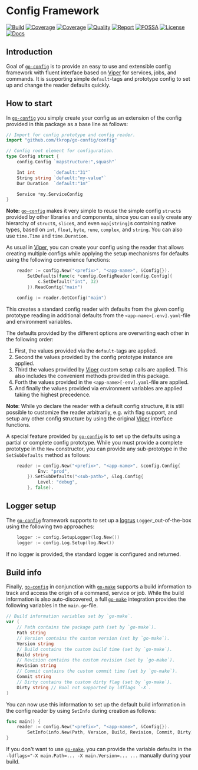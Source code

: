 # Config Framework

[![Build][build-badge]][build-link]
[![Coverage][coveralls-badge]][coveralls-link]
[![Coverage][coverage-badge]][coverage-link]
[![Quality][quality-badge]][quality-link]
[![Report][report-badge]][report-link]
[![FOSSA][fossa-badge]][fossa-link]
[![License][license-badge]][license-link]
[![Docs][docs-badge]][docs-link]
<!--
[![Libraries][libs-badge]][libs-link]
[![Security][security-badge]][security-link]
-->

[build-badge]: https://github.com/tkrop/go-config/actions/workflows/build.yaml/badge.svg
[build-link]: https://github.com/tkrop/go-config/actions/workflows/build.yaml

[coveralls-badge]: https://coveralls.io/repos/github/tkrop/go-config/badge.svg?branch=main
[coveralls-link]: https://coveralls.io/github/tkrop/go-config?branch=main

[coverage-badge]: https://app.codacy.com/project/badge/Coverage/b2bb898346ae4bb4be6414cd6dfe4932
[coverage-link]: https://app.codacy.com/gh/tkrop/go-config/dashboard?utm_source=gh&utm_medium=referral&utm_content=&utm_campaign=Badge_coverage

[quality-badge]: https://app.codacy.com/project/badge/Grade/b2bb898346ae4bb4be6414cd6dfe4932
[quality-link]: https://app.codacy.com/gh/tkrop/go-config/dashboard?utm_source=gh&utm_medium=referral&utm_content=&utm_campaign=Badge_grade

[report-badge]: https://goreportcard.com/badge/github.com/tkrop/go-config
[report-link]: https://goreportcard.com/report/github.com/tkrop/go-config

[fossa-badge]: https://app.fossa.com/api/projects/git%2Bgithub.com%2Ftkrop%2Fgo-config.svg?type=shield&issueType=license
[fossa-link]: https://app.fossa.com/projects/git%2Bgithub.com%2Ftkrop%2Fgo-config?ref=badge_shield&issueType=license

[license-badge]: https://img.shields.io/badge/License-MIT-yellow.svg
[license-link]: https://opensource.org/licenses/MIT

[docs-badge]: https://pkg.go.dev/badge/github.com/tkrop/go-config.svg
[docs-link]: https://pkg.go.dev/github.com/tkrop/go-config

<!--
[libs-badge]: https://img.shields.io/librariesio/release/github/tkrop/go-config
[libs-link]: https://libraries.io/github/tkrop/go-config

[security-badge]: https://snyk.io/test/github/tkrop/go-config/main/badge.svg
[security-link]: https://snyk.io/test/github/tkrop/go-config
-->

## Introduction

Goal of [`go-config`][go-config] is to provide an easy to use and extensible
config framework with fluent interface based on [Viper][viper] for services,
jobs, and commands. It is supporting simple `default`-tags and prototype
config to set up and change the reader defaults quickly.

[viper]: <https://github.com/spf13/viper>
[go-config]: <https://github.com/tkrop/go-config>


## How to start

In [`go-config`][go-config] you simply create your config as an extension of
the config provided in this package as a base line as follows:

```go
// Import for config prototype and config reader.
import "github.com/tkrop/go-config/config"

// Config root element for configuration.
type Config struct {
    config.Config `mapstructure:",squash"`

    Int int       `default:"31"`
    String string `default:"my-value"`
    Dur Duration  `default:"1m"`

    Service *my.ServiceConfig
}
```

**Note:**  [`go-config`][go-config] makes it very simple to reuse the simple
config `struct`s provided by other libraries and components, since you can
easily create any hierarchy of `struct`s, `slice`s, and even `map[string]`s
containing native types, based on `int`, `float`, `byte`, `rune`, `complex`,
and `string`. You can also use `time.Time` and `time.Duration`.

As usual in [Viper][viper], you can create your config using the reader that
allows creating multiple configs while applying the setup mechanisms for
defaults using the following convenience functions:

```go
    reader := config.New("<prefix>", "<app-name>", &Config{}).
        SetDefaults(func(c *config.ConfigReader[config.Config]{
            c.SetDefault("int", 32)
        }).ReadConfig("main")

    config := reader.GetConfig("main")
```

This creates a standard config reader with defaults from the given config
prototype reading in additional defaults from the `<app-name>[-env].yaml`-file
and environment variables.

The defaults provided by the different options are overwriting each other in
the following order:

1. First, the values provided via the `default`-tags are applied.
2. Second the values provided by the config prototype instance are applied.
3. Third the values provided by [Viper][viper] custom setup calls are applied.
   This also includes the convenient methods provided in this package.
4. Forth the values provided in the `<app-name>[-env].yaml`-file are applied.
5. And finally the values provided via environment variables are applied
   taking the highest precedence.

**Note**: While yo declare the reader with a default config structure, it is
still possible to customize the reader arbitrarily, e.g. with flag support, and
setup any other config structure by using the original [Viper][viper] interface
functions.

A special feature provided by [`go-config`][go-config] is to set up the
defaults using a partial or complete config prototype. While you must provide a
complete prototype in the `New` constructor, you can provide any sub-prototype
in the `SetSubDefaults` method as follows:

```go
    reader := config.New("<prefix>", "<app-name>", &config.Config{
            Env: "prod",
        }).SetSubDefaults("<sub-path>", &log.Config{
            Level: "debug",
        }, false).
```


## Logger setup

The [`go-config`][go-config] framework supports to set up a [logrus][logrus]
`Logger`_out-of-the-box using the following two approaches:

```go
    logger := config.SetupLogger(log.New())
    logger := config.Log.Setup(log.New())
```

If no logger is provided, the standard logger is configured and returned.

[logrus]: <https://github.com/sirupsen/logrus>


## Build info

Finally, [`go-config`][go-config] in conjunction with [`go-make`][go-make]
supports a build information to track and access the origin of a command,
service or job. While the build information is also auto-discovered, a full
[`go-make`][go-make] integration provides the following variables in the
`main.go`-file.

```go
// Build information variables set by `go-make`.
var (
    // Path contains the package path (set by `go-make`).
    Path string
    // Version contains the custom version (set by `go-make`).
    Version string
    // Build contains the custom build time (set by `go-make`).
    Build string
    // Revision contains the custom revision (set by `go-make`).
    Revision string
    // Commit contains the custom commit time (set by `go-make`).
    Commit string
    // Dirty contains the custom dirty flag (set by `go-make`).
    Dirty string // Bool not supported by ldflags `-X`.
)
```

You can now use this information to set up the default build information in
the config reader by using `SetInfo` during creation as follows:

```go
func main() {
    reader := config.New("<prefix>", "<app-name>", &Config{}).
        SetInfo(info.New(Path, Version, Build, Revision, Commit, Dirty)).
}
```

If you don't want to use [`go-make`][go-make], you can provide the variable
defaults in the `-ldflags="-X main.Path=... -X main.Version=... ...` manually
during your build.

[go-make]: <https://github.com/tkrop/go-make>
